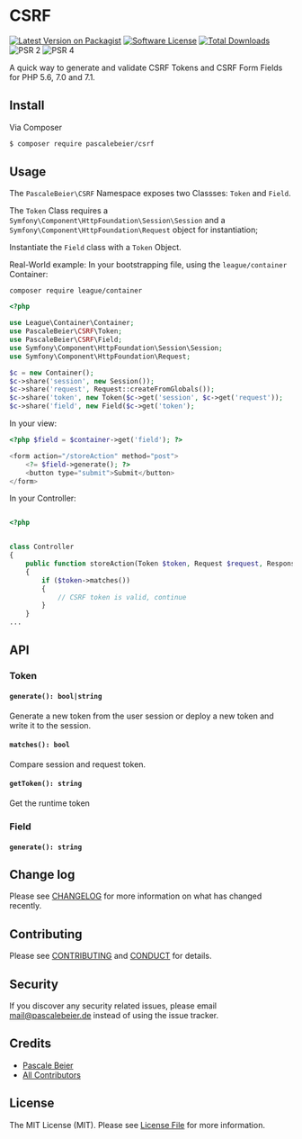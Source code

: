 # CSRF

[![Latest Version on Packagist][ico-version]][link-packagist]
[![Software License][ico-license]](LICENSE.md)
[![Total Downloads][ico-downloads]][link-downloads]
![PSR 2][ico-psr2]
![PSR 4][ico-psr4]

A quick way to generate and validate CSRF Tokens and CSRF Form Fields for PHP 5.6, 7.0 and 7.1.

## Install

Via Composer

``` bash
$ composer require pascalebeier/csrf
```

## Usage
The `PascaleBeier\CSRF` Namespace exposes two Classses: `Token` and `Field`.

The `Token` Class requires a `Symfony\Component\HttpFoundation\Session\Session` and a `Symfony\Component\HttpFoundation\Request`
object for instantiation;

Instantiate the `Field` class with a `Token` Object.

Real-World example: In your bootstrapping file, using the `league/container` Container:

`composer require league/container`

``` php
<?php

use League\Container\Container;
use PascaleBeier\CSRF\Token;
use PascaleBeier\CSRF\Field;
use Symfony\Component\HttpFoundation\Session\Session;
use Symfony\Component\HttpFoundation\Request;

$c = new Container();
$c->share('session', new Session());
$c->share('request', Request::createFromGlobals());
$c->share('token', new Token($c->get('session', $c->get('request'));
$c->share('field', new Field($c->get('token');
```

In your view:

``` php
<?php $field = $container->get('field'); ?>

<form action="/storeAction" method="post">
    <?= $field->generate(); ?>
    <button type="submit">Submit</button>
</form>
```

In your Controller:

``` php

<?php


class Controller
{
    public function storeAction(Token $token, Request $request, Response $response)
    {
        if ($token->matches())
        {
            // CSRF token is valid, continue
        }
    }
...
```

## API

### Token

#### `generate(): bool|string`

Generate a new token from the user session or deploy a new token and write it to the session.

#### `matches(): bool`

Compare session and request token.

#### `getToken(): string`

Get the runtime token

### Field

#### `generate(): string` 

## Change log

Please see [CHANGELOG](CHANGELOG.md) for more information on what has changed recently.

## Contributing

Please see [CONTRIBUTING](CONTRIBUTING.md) and [CONDUCT](CONDUCT.md) for details.

## Security

If you discover any security related issues, please email mail@pascalebeier.de instead of using the issue tracker.

## Credits

- [Pascale Beier][link-author]
- [All Contributors][link-contributors]

## License

The MIT License (MIT). Please see [License File](LICENSE.md) for more information.

[ico-version]: https://img.shields.io/packagist/v/PascaleBeier/CSRF.svg?style=flat-square
[ico-license]: https://img.shields.io/badge/license-MIT-brightgreen.svg?style=flat-square
[ico-downloads]: https://img.shields.io/packagist/dt/PascaleBeier/CSRF.svg?style=flat-square
[ico-psr2]: https://img.shields.io/badge/psr-2-brightgreen.svg
[ico-psr4]: https://img.shields.io/badge/psr-4-brightgreen.svg

[link-packagist]: https://packagist.org/packages/PascaleBeier/CSRF
[link-downloads]: https://packagist.org/packages/PascaleBeier/CSRF
[link-author]: https://github.com/PascaleBeier
[link-contributors]: ../../contributors
